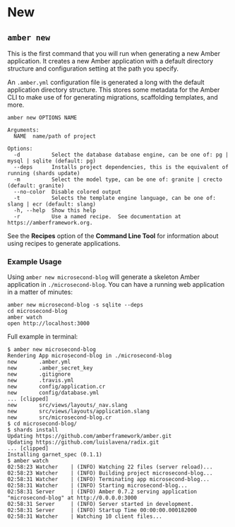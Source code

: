# New

## `amber new`

This is the first command that you will run when generating a new Amber application. It creates a new Amber application with a default directory structure and configuration setting at the path you specify.

An `.amber.yml` configuration file is generated a long with the default application directory structure. This stores some metadata for the Amber CLI to make use of for generating migrations, scaffolding templates, and more.

```text
amber new OPTIONS NAME

Arguments:
  NAME  name/path of project

Options:
  -d          Select the database database engine, can be one of: pg | mysql | sqlite (default: pg)
  --deps      Installs project dependencies, this is the equivalent of running (shards update)
  -m          Select the model type, can be one of: granite | crecto (default: granite)
  --no-color  Disable colored output
  -t          Selects the template engine language, can be one of: slang | ecr (default: slang)
  -h, --help  Show this help
  -r          Use a named recipe.  See documentation at https://amberframework.org.
```

See the **Recipes** option of the **Command Line Tool** for information about using recipes to generate applications.

### Example Usage

Using `amber new microsecond-blog` will generate a skeleton Amber application in `./microsecond-blog`. You can have a running web application in a matter of minutes:

```text
amber new microsecond-blog -s sqlite --deps
cd microsecond-blog
amber watch
open http://localhost:3000
```

Full example in terminal:

```text
$ amber new microsecond-blog
Rendering App microsecond-blog in ./microsecond-blog
new       .amber.yml
new       .amber_secret_key
new       .gitignore
new       .travis.yml
new       config/application.cr
new       config/database.yml
... [clipped]
new       src/views/layouts/_nav.slang
new       src/views/layouts/application.slang
new       src/microsecond-blog.cr
$ cd microsecond-blog/
$ shards install
Updating https://github.com/amberframework/amber.git
Updating https://github.com/luislavena/radix.git
... [clipped]
Installing garnet_spec (0.1.1)
$ amber watch        
02:58:23 Watcher    | (INFO) Watching 22 files (server reload)...
02:58:23 Watcher    | (INFO) Building project microsecond-blog...
02:58:31 Watcher    | (INFO) Terminating app microsecond-blog...
02:58:31 Watcher    | (INFO) Starting microsecond-blog...
02:58:31 Server     | (INFO) Amber 0.7.2 serving application "microsecond-blog" at http://0.0.0.0:3000
02:58:31 Server     | (INFO) Server started in development.
02:58:31 Server     | (INFO) Startup Time 00:00:00.000182000
02:58:31 Watcher    | Watching 10 client files...
```

